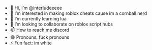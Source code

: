 - 👋 Hi, I’m @interludeeeee
- 👀 I’m interested in making roblox cheats cause im a cornball nerd
- 🌱 I’m currently learning lua
- 💞️ I’m looking to collaborate on roblox script hubs
- 📫 How to reach me discord
- 😄 Pronouns: fuck pronouns
- ⚡ Fun fact: im white
